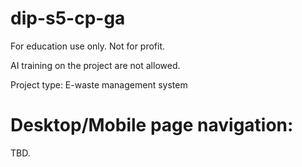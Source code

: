 # dip-s5-cp-ga
For education use only. Not for profit.

AI training on the project are not allowed.

Project type: E-waste management system

# Desktop/Mobile page navigation:
TBD.
